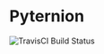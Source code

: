 Pyternion
=========

![TravisCI Build Status](https://api.travis-ci.org/philip-peterson/pyternion.svg)

